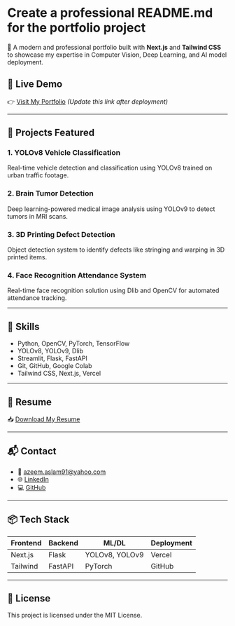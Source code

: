 # Create a professional README.md for the portfolio project


🚀 A modern and professional portfolio built with **Next.js** and **Tailwind CSS** to showcase my expertise in Computer Vision, Deep Learning, and AI model deployment.

## 🌟 Live Demo

👉 [Visit My Portfolio](https://your-vercel-deployment-url.vercel.app) *(Update this link after deployment)*

---

## 📂 Projects Featured

### 1. YOLOv8 Vehicle Classification
Real-time vehicle detection and classification using YOLOv8 trained on urban traffic footage.

### 2. Brain Tumor Detection
Deep learning-powered medical image analysis using YOLOv9 to detect tumors in MRI scans.

### 3. 3D Printing Defect Detection
Object detection system to identify defects like stringing and warping in 3D printed items.

### 4. Face Recognition Attendance System
Real-time face recognition solution using Dlib and OpenCV for automated attendance tracking.

---

## 💼 Skills

- Python, OpenCV, PyTorch, TensorFlow
- YOLOv8, YOLOv9, Dlib
- Streamlit, Flask, FastAPI
- Git, GitHub, Google Colab
- Tailwind CSS, Next.js, Vercel

---

## 📄 Resume

📥 [Download My Resume](public/resume/Azeem_Aslam_CV.pdf)

---

## 📬 Contact

- 📧 azeem.aslam91@yahoo.com
- 🌐 [LinkedIn](https://linkedin.com/in/azeem)
- 💻 [GitHub](https://github.com/azeem-aslam-ch)

---

## 📦 Tech Stack

| Frontend  | Backend     | ML/DL          | Deployment |
|-----------|-------------|----------------|------------|
| Next.js   | Flask       | YOLOv8, YOLOv9 | Vercel     |
| Tailwind  | FastAPI     | PyTorch        | GitHub     |

---

## 📌 License

This project is licensed under the MIT License.

